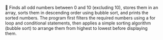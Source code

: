 📌 Finds all odd numbers between 0 and 10 (excluding 10), stores them in an array, sorts them in descending order using bubble sort, and prints the sorted numbers.
The program first filters the required numbers using a for loop and conditional statements, then applies a simple sorting algorithm (bubble sort) to arrange them from highest to lowest before displaying them.
